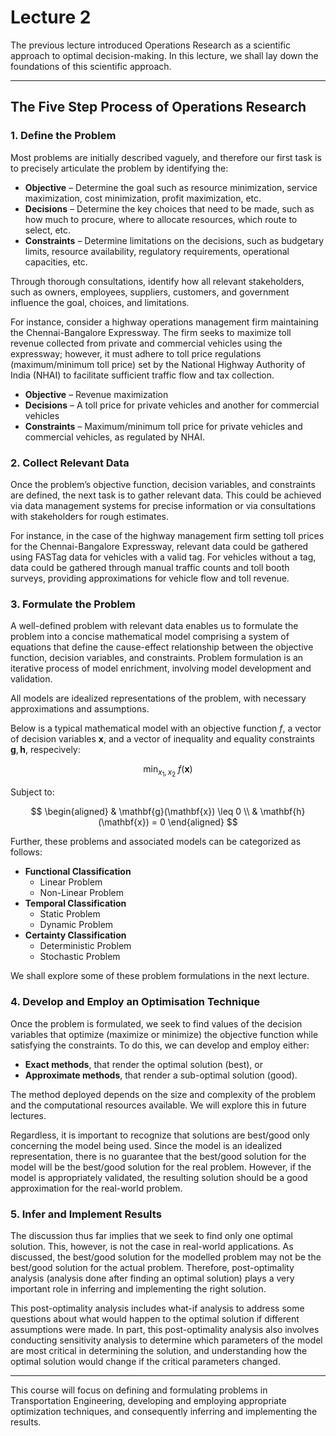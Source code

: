 # Lecture 2

The previous lecture introduced Operations Research as a scientific approach to optimal decision-making. In this lecture, we shall lay down the foundations of this scientific approach.

---

## The Five Step Process of Operations Research

### 1. Define the Problem

Most problems are initially described vaguely, and therefore our first task is to precisely articulate the problem by identifying the:
- **Objective** – Determine the goal such as resource minimization, service maximization, cost minimization, profit maximization, etc.
- **Decisions** – Determine the key choices that need to be made, such as how much to procure, where to allocate resources, which route to select, etc.
- **Constraints** – Determine limitations on the decisions, such as budgetary limits, resource availability, regulatory requirements, operational capacities, etc.
  
Through thorough consultations, identify how all relevant stakeholders, such as owners, employees, suppliers, customers, and government influence the goal, choices, and limitations.

For instance, consider a highway operations management firm maintaining the Chennai-Bangalore Expressway. The firm seeks to maximize toll revenue collected from private and commercial vehicles using the expressway; however, it must adhere to toll price regulations (maximum/minimum toll price) set by the National Highway Authority of India (NHAI) to facilitate sufficient traffic flow and tax collection.

- **Objective** – Revenue maximization
- **Decisions** – A toll price for private vehicles and another for commercial vehicles
- **Constraints** – Maximum/minimum toll price for private vehicles and commercial vehicles, as regulated by NHAI.

### 2. Collect Relevant Data

Once the problem’s objective function, decision variables, and constraints are defined, the next task is to gather relevant data. This could be achieved via data management systems for precise information or via consultations with stakeholders for rough estimates.

For instance, in the case of the highway management firm setting toll prices for the Chennai-Bangalore Expressway, relevant data could be gathered using FASTag data for vehicles with a valid tag. For vehicles without a tag, data could be gathered through manual traffic counts and toll booth surveys, providing approximations for vehicle flow and toll revenue.

### 3. Formulate the Problem

A well-defined problem with relevant data enables us to formulate the problem into a concise mathematical model comprising a system of equations that define the cause-effect relationship between the objective function, decision variables, and constraints. Problem formulation is an iterative process of model enrichment, involving model development and validation.
  
All models are idealized representations of the problem, with necessary approximations and assumptions.

Below is a typical mathematical model with an objective function $f$, a vector of decision variables $\mathbf{x}$, and a vector of inequality and equality constraints $\mathbf{g},\mathbf{h}$, respecively:

  $$
  \min_{x_1, x_2} \ f(\mathbf{x})
  $$

  Subject to:

  $$
  \begin{aligned}
    & \mathbf{g}(\mathbf{x}) \leq 0 \\
    & \mathbf{h}(\mathbf{x}) = 0
  \end{aligned}
  $$

Further, these problems and associated models can be categorized as follows:

- **Functional Classification**
  - Linear Problem
  - Non-Linear Problem
- **Temporal Classification**
  - Static Problem
  - Dynamic Problem
- **Certainty Classification**
  - Deterministic Problem
  - Stochastic Problem

We shall explore some of these problem formulations in the next lecture.

### 4. Develop and Employ an Optimisation Technique

Once the problem is formulated, we seek to find values of the decision variables that optimize (maximize or minimize) the objective function while satisfying the constraints. To do this, we can develop and employ either:
- **Exact methods**, that render the optimal solution (best), or
- **Approximate methods**, that render a sub-optimal solution (good).
  
The method deployed depends on the size and complexity of the problem and the computational resources available. We will explore this in future lectures.

Regardless, it is important to recognize that solutions are best/good only concerning the model being used. Since the model is an idealized representation, there is no guarantee that the best/good solution for the model will be the best/good solution for the real problem. However, if the model is appropriately validated, the resulting solution should be a good approximation for the real-world problem.

### 5. Infer and Implement Results

The discussion thus far implies that we seek to find only one optimal solution. This, however, is not the case in real-world applications. As discussed, the best/good solution for the modelled problem may not be the best/good solution for the actual problem. Therefore, post-optimality analysis (analysis done after finding an optimal solution) plays a very important role in inferring and implementing the right solution. 
  
This post-optimality analysis includes what-if analysis to address some questions about what would happen to the optimal solution if different assumptions were made. In part, this post-optimality analysis also involves conducting sensitivity analysis to determine which parameters of the model are most critical in determining the solution, and understanding how the optimal solution would change if the critical parameters changed. 
  
---

This course will focus on defining and formulating problems in Transportation Engineering, developing and employing appropriate optimization techniques, and consequently inferring and implementing the results.

